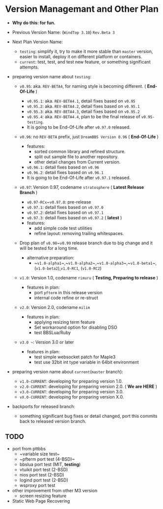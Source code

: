 # Version Managemant and Other Plan

* **Why do this: for fun.**

* Previous Version Name: (`WindTop 3.10`) `Rev.Beta 3`

* Next Plan Version Name:
    + `testing`: simplify it, try to make it more stable than `master` version, easier to install, deploy it on different platform or containers.
    + `current`: test, test, and test new feature, or something significant attempts.

* preparing version name about `testing`:

    + `v0.95`: aka. `REV-BETA4`, for naming style is becoming different. ( **End-Of-Life** )
        - `v0.95.1`: aka. `REV-BETA4.1`, detail fixes based on `v0.95`
        - `v0.95.2`: aka. `REV-BETA4.2`, detail fixes based on `v0.95.1`
        - `v0.95.3`: aka. `REV-BETA4.3`, detail fixes based on `v0.95.2`
        - `v0.95.4`: aka. `REV-BETA4.4`, plan to be the final release of `v0.95-testing`.
        - It is going to be End-Of-Life after `v0.97.0` released.

    + `v0.96`: no `REV-BETA` prefix, just `DreamBBS Version 0.96` ( **End-Of-Life** )
        - features: 
          * sorted common library and refined structure.
          * split out sample file to another repository.
          * other detail changes from Current version.
        - `v0.96.1`: detail fixes based on `v0.96`
        - `v0.96.2`: detail fixes based on `v0.96.1`
        - It is going to be End-Of-Life after `v0.97.1` released.

    + `v0.97`: Version 0.97, codename `stratosphere` ( **Latest Release Branch** )
        - `v0.97-RCx`~`v0.97.0`: pre-release
        - `v0.97.1`: detail fixes based on `v0.97.0`
        - `v0.97.2`: detail fixes based on `v0.97.1` 
        - `v0.97.3`: detail fixes based on `v0.97.2` ( **latest** )
        - features:
          * add simple code test utilities
          * refine layout: removing trailing whitespaces.
    + Drop plan of `v0.98`~`v0.99` release branch due to big change and it will be tested for a long time.
        - alternative preparation:
          * ~`v1.0-alpha1`~,~`v1.0-alpha2`~,~`v1.0-alpha3`~,~`v1.0-beta1`~,(`v1.0-beta2`),`v1.0-RC1`, (`v1.0-RC2`)
    + `v1.0`: Version 1.0, codename `rimuru` ( **Testing, Preparing to release** )
        - features in plan:
          * port `pfterm` in this release version
          * internal code refine or re-struct
    + `v2.0`: Version 2.0, codename `milim`
        - features in plan:
          * applying resizing term feature
          * Set workaround option for disabling DSO
          * test BBSLua/Ruby
    + `v3.0 ~`: Version 3.0 or later
        - features in plan:
          * test simple websocket patch for Maple3
          * test use 32bit int type variable in 64bit environment

* preparing version name about `current`(`master` branch):
    + `v1.0-CURRENT`: developing for preparing version 1.0.
    + `v2.0-CURRENT`: developing for preparing version 2.0. ( **We are HERE** )
    + `v3.0-CURRENT`: developing for preparing version 3.0.
    + `vX.0-CURRENT`: developing for preparing version X.0.

* backports for released branch:
    + something significant bug fixes or detail changed, port this commits back to released version branch.

## TODO
- port from pttbbs
    * ~variable size test~
    * ~pfterm port test (4-BSD)~
    * bbslua port test (MIT, **testing**)
    * vtuikit port test (2-BSD)
    * nios port test (2-BSD)
    * logind port test (2-BSD)
    * wsproxy port test
- other improvement from other M3 version
    * screen resizing feature
- Static Web Page Recovering
